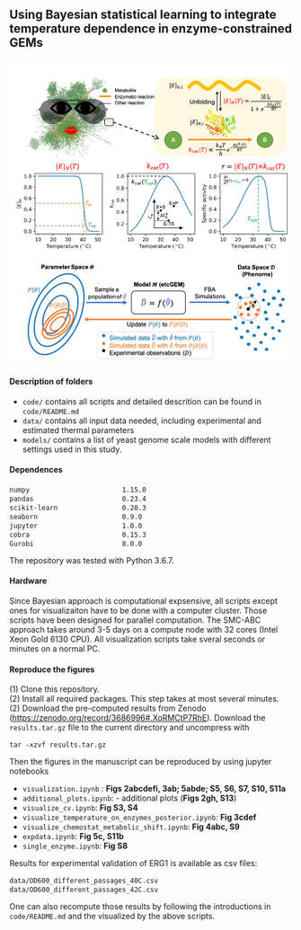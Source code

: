 ## Using Bayesian statistical learning to integrate temperature dependence in enzyme-constrained GEMs
<p align="center">
  <img  src="figures/logo.png">
</p>

#### Description of folders
* `code/` contains all scripts and detailed descrition can be found in `code/README.md`
* `data/` contains all input data needed, including experimental and estimated thermal parameters
* `models/` contains a list of yeast genome scale models with different settings used in this study.


#### Dependences
```
numpy                       1.15.0  
pandas                      0.23.4
scikit-learn                0.20.3
seaborn                     0.9.0
jupyter                     1.0.0
cobra                       0.15.3  
Gurobi                      8.0.0
```
The repository was tested with Python 3.6.7.

#### Hardware
Since Bayesian approach is computational expsensive, all scripts except ones for visualizaiton have to be done with a computer cluster. Those scripts have been designed for parallel computation. The SMC-ABC approach takes around 3-5 days on a compute node with 32 cores (Intel Xeon Gold 6130 CPU). All visualization scripts take sveral seconds or minutes on a normal PC.

#### Reproduce the figures
(1) Clone this repository.  
(2) Install all required packages. This step takes at most several minutes.  
(2) Download the pre-computed results from Zenodo (https://zenodo.org/record/3686996#.XoRMCtP7RhE). Download the `results.tar.gz` file to the current directory and uncompress with 
```
tar -xzvf results.tar.gz
```
Then the figures in the manuscript can be reproduced by using jupyter notebooks
* `visualization.ipynb` : **Figs 2abcdefi, 3ab; 5abde; S5, S6, S7, S10, S11a**
* `additional_plots.ipynb`: - additional plots (**Figs 2gh, S13**)
* `visualize_cv.ipynb`: **Fig S3, S4**
* `visualize_temperature_on_enzymes_posterior.ipynb`: **Fig 3cdef**
* `visualize_chemostat_metabolic_shift.ipynb`: **Fig 4abc, S9**
* `expdata.ipynb`: **Fig 5c, S11b**
* `single_enzyme.ipynb`: **Fig S8**

  
Results for experimental validation of ERG1 is available as csv files:
```
data/OD600_different_passages_40C.csv       
data/OD600_different_passages_42C.csv 
```

One can also recompute those results by following the introductions in `code/README.md` and the visualized by the above scripts.

